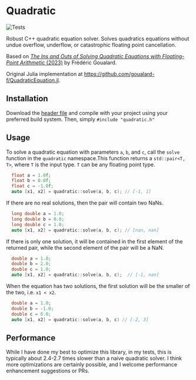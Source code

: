 # Quadratic

![Tests](https://github.com/archermarx/quadratic/actions/workflows/test.yml/badge.svg)

Robust C++ quadratic equation solver. Solves quadratics equations without undue overflow, underflow, or catastrophic floating point cancellation.

Based on [*The Ins and Outs of Solving Quadratic Equations with Floating-Point Arithmetic* (2023)](https://www.authorea.com/users/627556/articles/648473-the-ins-and-outs-of-solving-quadratic-equations-with-floating-point-arithmetic) by Frédéric Goualard.

Original Julia implementation at https://github.com/goualard-f/QuadraticEquation.jl.

## Installation

Download the [header file](https://github.com/archermarx/quadratic/include/header.h) and compile with your project using your preferred build system. Then, simply `#include "quadratic.h"`

## Usage

To solve a quadratic equation with parameters `a`, `b`, and `c`, call the `solve` function in the `quadratic` namespace.This function returns a ```std::pair<T, T>```, where `T` is the input type. `T` can be any floating point type.

```cpp
  float a = 1.0f;
  float b = 0.0f;
  float c = -1.0f;
  auto [x1, x2] = quadratic::solve(a, b, c); // [-1, 1]
```

If there are no real solutions, then the pair will contain two NaNs. 

```cpp
  long double a = 1.0;
  long double b = 0.0;
  long double c = 1.0;
  auto [x1, x2] = quadratic::solve(a, b, c); // [nan, nan]
```

If there is only one solution, it will be contained in the first element of the returned pair, while the second element of the pair will be a NaN. 

```cpp
  double a = 1.0;
  double b = 2.0;
  double c = 1.0;
  auto [x1, x2] = quadratic::solve(a, b, c);  // [-1, nan]
```

When the equation has two solutions, the first solution will be the smaller of the two, i.e. `x1 < x2`. 

```cpp
  double a = 1.0;
  double b = -1.0;
  double c = 6.0;
  auto [x1, x2] = quadratic::solve(a, b, c) // [-2, 3]
```

## Performance

While I have done my best to optimize this library, in my tests, this is typically about 2.4-2.7 times slower than a naive quadratic solver. I think more optimizations are certainly possible, and I welcome performance enhancement suggestions or PRs.
